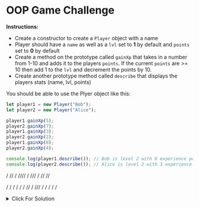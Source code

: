 # OOP Game Challenge

**Instructions:**

- Create a constructor to create a `Player` object with a name
- Player should have a `name` as well as a `lvl` set to **1** by default and `points` set to **0** by default
- Create a method on the prototype called `gainXp` that takes in a number from 1-10 and adds it to the players `points`. If the current `points` are >= 10 then add 1 to the `lvl` and decrement the points by 10.
- Create another prototype method called `describe` that displays the players stats (name, lvl, points)

You should be able to use the Plyer object like this:

```js
let player1 = new Player("Bob");
let player2 = new Player("Alice");

player1.gainXp(5);
player2.gainXp(7);
player1.gainXp(3);
player2.gainXp(2);
player1.gainXp(8);
player2.gainXp(4);

console.log(player1.describe()); // Bob is level 2 with 6 experience points
console.log(player2.describe()); // Alice is level 2 with 3 experience points
```

/
//
/
////
/
///
/
//
//

/
/
/
/
/
/
//
/
///
/
/
/
/
/

<details>
  <summary>Click For Solution</summary>

```js
function Player(name) {
  this.name = name;
  this.lvl = 1;
  this.points = 0;
}

Player.prototype.gainXp = function (xp) {
  this.points += xp;
  if (this.points >= 10) {
    this.lvl++;
    this.points -= 10;
  }
};

Player.prototype.describe = function () {
  return `${this.name} is level ${this.lvl} with ${this.points} experience points`;
};

let player1 = new Player("Bob");
let player2 = new Player("Alice");

player1.gainXp(5);
player2.gainXp(7);
player1.gainXp(3);
player2.gainXp(2);
player1.gainXp(8);
player2.gainXp(4);

console.log(player1.describe());
console.log(player2.describe());
```

</details>
